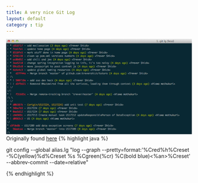 ```yaml
---
title: A very nice Git Log
layout: default
category : tip
---
```




![](/images/2013-06-07-gitlog.png "Git Log Screenshot")
Originally found [here](https://coderwall.com/p/euwpig)
{% highlight java %}

git config --global alias.lg "log --graph --pretty=format:'%Cred%h%Creset -%C(yellow)%d%Creset %s %Cgreen(%cr) %C(bold blue)<%an>%Creset' --abbrev-commit --date=relative"

{% endhighlight %}

